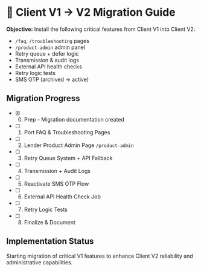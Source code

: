 # 🧭 Client V1 → V2 Migration Guide

**Objective:** Install the following critical features from Client V1 into Client V2:

* `/faq`, `/troubleshooting` pages
* `/product-admin` admin panel
* Retry queue + defer logic
* Transmission & audit logs
* External API health checks
* Retry logic tests
* SMS OTP (archived → active)

## Migration Progress

- [x] 0. Prep - Migration documentation created
- [ ] 1. Port FAQ & Troubleshooting Pages
- [ ] 2. Lender Product Admin Page `/product-admin`
- [ ] 3. Retry Queue System + API Fallback
- [ ] 4. Transmission + Audit Logs
- [ ] 5. Reactivate SMS OTP Flow
- [ ] 6. External API Health Check Job
- [ ] 7. Retry Logic Tests
- [ ] 8. Finalize & Document

## Implementation Status

Starting migration of critical V1 features to enhance Client V2 reliability and administrative capabilities.